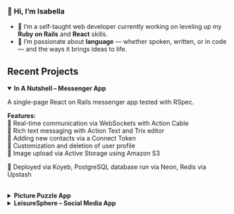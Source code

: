 ### 👋 Hi, I’m Isabella

- 🎯 I’m a self-taught web developer currently working on leveling up my <strong>Ruby on Rails</strong> and <strong>React</strong> skills.  
- 💬 I’m passionate about <strong>language</strong> — whether spoken, written, or in code — and the ways it brings ideas to life.

## Recent Projects

<details open>
<summary><strong>In A Nutshell – Messenger App</strong></summary>

A single-page React on Rails messenger app tested with RSpec.

**Features:**  
  📍 Real-time communication via WebSockets with Action Cable  
  📍 Rich text messaging with Action Text and Trix editor  
  📍 Adding new contacts via a Connect Token  
  📍 Customization and deletion of user profile  
  📍 Image upload via Active Storage using Amazon S3  


 🔹 Deployed via Koyeb, PostgreSQL database run via Neon, Redis via Upstash
<br><br>
</details>

<details>
<summary><strong>Picture Puzzle App</strong></summary>

A full-stack React + Rails game inspired by "Where is Wally" with child-themed picture puzzles.

**Features:**  
  ✔️ 3 different puzzles to solve  
  ✔️ Frontend timer displaying the required time  
  ✔️ Backend timer and backend validation of guess/game state to prevent players from cheating<br>
  ✔️ Players can enter their name in the ranking upon completion  

 ➕ Deployed via Koyeb, PostgreSQL database run via Neon
<br><br>
</details>

<details>
<summary><strong>LeisureSphere – Social Media App</strong></summary>

A small full-stack social media app built with Ruby on Rails, tested with RSpec.

**Features:**  
  ✅ Following other users, likes, polymorphic text/image posts, nested comments <br>
  ✅ Login via Devise or Google  
  ✅ Automatic profile picture retrieval from Google or Gravatar  
  ✅ Image upload via Active Storage using Amazon S3  
  ✅ Sending welcome email to new users via SendGrid  

  ✳️ Deployed via Koyeb, PostgreSQL database run via Neon  
<br><br>
</details>
<meta name="google-site-verification" content="3zzuTZkUYWvRu-nMjXH32JCd6m4Cia2jq5_8ef2Q6n4" />
